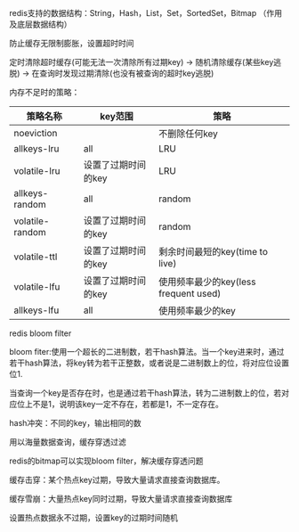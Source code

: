 redis支持的数据结构：String，Hash，List，Set，SortedSet，Bitmap
（作用及底层数据结构）

防止缓存无限制膨胀，设置超时时间

定时清除超时缓存(可能无法一次清除所有过期key) ->
随机清除缓存(某些key逃脱) -> 在查询时发现过期清除(也没有被查询的超时key逃脱) 

内存不足时的策略：

| 策略名称        | key范围             | 策略                                  |
| --------------- | ------------------- | ------------------------------------- |
| noeviction      |                     | 不删除任何key                         |
| allkeys-lru     | all                 | LRU                                   |
| volatile-lru    | 设置了过期时间的key | LRU                                   |
| allkeys-random  | all                 | random                                |
| volatile-random | 设置了过期时间的key | random                                |
| volatile-ttl    | 设置了过期时间的key | 剩余时间最短的key(time to live)       |
| volatile-lfu    | 设置了过期时间的key | 使用频率最少的key(less frequent used) |
| allkeys-lfu     | all                 | 使用频率最少的key                     |

redis bloom filter

bloom fiter:使用一个超长的二进制数，若干hash算法。当一个key进来时，通过若干hash算法，将key转为若干正整数，或者说是二进制数上的位，将对应位设置位1.

当查询一个key是否存在时，也是通过若干hash算法，转为二进制数上的位，若对应位上不是1，说明该key一定不存在，若都是1，不一定存在。

hash冲突：不同的key，输出相同的数

用以海量数据查询，缓存穿透过滤

redis的bitmap可以实现bloom filter，解决缓存穿透问题

缓存击穿：某个热点key过期，导致大量请求直接查询数据库。

缓存雪崩：大量热点key同时过期，导致大量请求直接查询数据库

设置热点数据永不过期，设置key的过期时间随机

